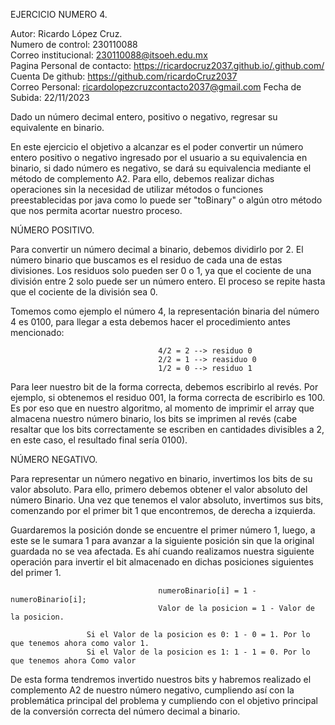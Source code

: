 EJERCICIO NUMERO 4.

Autor: Ricardo López Cruz.	
Numero de control: 230110088	
Correo institucional: 230110088@itsoeh.edu.mx	
Pagina Personal de contacto: https://ricardocruz2037.github.io/.github.com/	
Cuenta De github: https://github.com/ricardoCruz2037	
Correo Personal: ricardolopezcruzcontacto2037@gmail.com	
Fecha de Subida: 22/11/2023	

Dado un número decimal entero, positivo o negativo, regresar su equivalente en binario.

En este ejercicio el objetivo a alcanzar es el poder convertir un número entero positivo o negativo ingresado por el usuario a su equivalencia en binario, si dado número es negativo, se dará su equivalencia mediante el método de complemento A2. Para ello, debemos realizar dichas operaciones sin la necesidad de utilizar métodos o funciones preestablecidas por java como lo puede ser "toBinary" o algún otro método que nos permita acortar nuestro proceso.

NÚMERO POSITIVO.

Para convertir un número decimal a binario, debemos dividirlo por 2. El número binario que buscamos es el residuo de cada una de estas divisiones. Los residuos solo pueden ser 0 o 1, ya que el cociente de una división entre 2 solo puede ser un número entero. El proceso se repite hasta que el cociente de la división sea 0.

Tomemos como ejemplo el número 4, la representación binaria del número 4 es 0100, para llegar a esta debemos hacer el procedimiento antes mencionado:

                                     4/2 = 2 --> residuo 0
                                     2/2 = 1 --> reasiduo 0
                                     1/2 = 0 --> residuo 1

Para leer nuestro bit de la forma correcta, debemos escribirlo al revés. Por ejemplo, si obtenemos el residuo 001, la forma correcta de escribirlo es 100. Es por eso que en nuestro algoritmo, al momento de imprimir el array que almacena nuestro número binario, los bits se imprimen al revés (cabe resaltar que los bits correctamente se escriben en cantidades divisibles a 2, en este caso, el resultado final sería 0100).

NÚMERO NEGATIVO.

Para representar un número negativo en binario, invertimos los bits de su valor absoluto. Para ello, primero debemos obtener el valor absoluto del número Binario. Una vez que tenemos el valor absoluto, invertimos sus bits, comenzando por el primer bit 1 que encontremos, de derecha a izquierda.

Guardaremos la posición donde se encuentre el primer número 1, luego, a este se le sumara 1 para avanzar a la siguiente posición sin que la original guardada no se vea afectada. Es ahí cuando realizamos nuestra siguiente operación para invertir el bit almacenado en dichas posiciones siguientes del primer 1.
                                    
                                     numeroBinario[i] = 1 - numeroBinario[i];
                                     Valor de la posicion = 1 - Valor de la posicion.

                     Si el Valor de la posicion es 0: 1 - 0 = 1. Por lo que tenemos ahora como valor 1.
		             Si el Valor de la posicion es 1: 1 - 1 = 0. Por lo que tenemos ahora Como valor 
                
De esta forma tendremos invertido nuestros bits y habremos realizado el complemento A2 de nuestro número negativo, cumpliendo así con la problemática principal del problema y cumpliendo con el objetivo principal de la conversión correcta del número decimal a binario.
